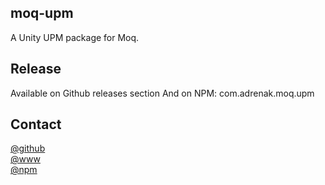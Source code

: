 ## moq-upm
A Unity UPM package for Moq. 

## Release
Available on Github releases section
And on NPM: com.adrenak.moq.upm

## Contact
[@github](https://www.github.com/adrenak)  
[@www](http://www.vatsalambastha.com)  
[@npm](https://www.npmjs.com/~adrenak)